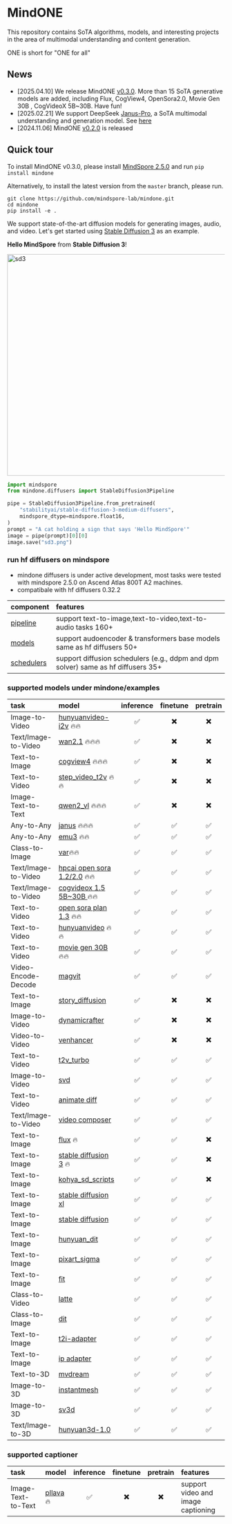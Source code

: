 # MindONE

This repository contains SoTA algorithms, models, and interesting projects in the area of multimodal understanding and content generation.

ONE is short for "ONE for all"

## News
- [2025.04.10] We release MindONE [v0.3.0](https://github.com/mindspore-lab/mindone/releases/tag/v0.3.0). More than 15 SoTA generative models are added, including Flux, CogView4, OpenSora2.0, Movie Gen 30B , CogVideoX 5B~30B. Have fun!
- [2025.02.21] We support DeepSeek [Janus-Pro](https://huggingface.co/deepseek-ai/Janus-Pro-7B), a SoTA multimodal understanding and generation model. See [here](examples/janus)
- [2024.11.06] MindONE [v0.2.0](https://github.com/mindspore-lab/mindone/releases/tag/v0.2.0) is released

## Quick tour

To install MindONE v0.3.0, please install [MindSpore 2.5.0](https://www.mindspore.cn/install) and run `pip install mindone`

Alternatively, to install the latest version from the `master` branch, please run.
```
git clone https://github.com/mindspore-lab/mindone.git
cd mindone
pip install -e .
```

We support state-of-the-art diffusion models for generating images, audio, and video. Let's get started using [Stable Diffusion 3](https://huggingface.co/stabilityai/stable-diffusion-3-medium) as an example.

**Hello MindSpore** from **Stable Diffusion 3**!

<div>
<img src="https://github.com/townwish4git/mindone/assets/143256262/8c25ae9a-67b1-436f-abf6-eca36738cd17" alt="sd3" width="512" height="512">
</div>

```py
import mindspore
from mindone.diffusers import StableDiffusion3Pipeline

pipe = StableDiffusion3Pipeline.from_pretrained(
    "stabilityai/stable-diffusion-3-medium-diffusers",
    mindspore_dtype=mindspore.float16,
)
prompt = "A cat holding a sign that says 'Hello MindSpore'"
image = pipe(prompt)[0][0]
image.save("sd3.png")
```
###  run hf diffusers on mindspore
 - mindone diffusers is under active development, most tasks were tested with mindspore 2.5.0 on Ascend Atlas 800T A2 machines.
 - compatibale with hf diffusers 0.32.2

| component  |  features  
| :---   |  :--  
| [pipeline](https://github.com/mindspore-lab/mindone/tree/master/mindone/diffusers/pipelines) | support text-to-image,text-to-video,text-to-audio tasks 160+
| [models](https://github.com/mindspore-lab/mindone/tree/master/mindone/diffusers/models) | support audoencoder & transformers base models same as hf diffusers 50+
| [schedulers](https://github.com/mindspore-lab/mindone/tree/master/mindone/diffusers/schedulers) | support diffusion schedulers (e.g., ddpm and dpm solver) same as hf diffusers 35+

### supported models under mindone/examples

| task | model  | inference | finetune | pretrain | institute  |
| :---   |  :---   |  :---:    |  :---:  |  :---:     |  :--  |
| Image-to-Video | [hunyuanvideo-i2v](https://github.com/mindspore-lab/mindone/blob/master/examples/hunyuanvideo-i2v) 🔥🔥 |  ✅  | ✖️  | ✖️  | Tencent |
| Text/Image-to-Video | [wan2.1](https://github.com/mindspore-lab/mindone/blob/master/examples/wan2_1) 🔥🔥🔥 |  ✅  |  ✖️  |  ✖️   | Alibaba  |
| Text-to-Image | [cogview4](https://github.com/mindspore-lab/mindone/blob/master/examples/cogview) 🔥🔥🔥 | ✅ | ✖️  | ✖️  | Zhipuai |
| Text-to-Video | [step_video_t2v](https://github.com/mindspore-lab/mindone/blob/master/examples/step_video_t2v) 🔥🔥 | ✅   | ✖️  | ✖️   | StepFun  |
| Image-Text-to-Text | [qwen2_vl](https://github.com/mindspore-lab/mindone/blob/master/examples/qwen2_vl) 🔥🔥🔥|  ✅ |  ✖️ |  ✖️   | Alibaba |
| Any-to-Any | [janus](https://github.com/mindspore-lab/mindone/blob/master/examples/janus)  🔥🔥🔥 | ✅  | ✅  | ✅  | DeepSeek |
| Any-to-Any | [emu3](https://github.com/mindspore-lab/mindone/blob/master/examples/emu3)  🔥🔥 | ✅  | ✅  | ✅  |  BAAI |
| Class-to-Image | [var](https://github.com/mindspore-lab/mindone/blob/master/examples/var)🔥🔥 | ✅  | ✅  | ✅  | ByteDance  |
| Text/Image-to-Video | [hpcai open sora 1.2/2.0](https://github.com/mindspore-lab/mindone/blob/master/examples/opensora_hpcai)   🔥🔥   | ✅ | ✅ | ✅ | HPC-AI Tech  |
| Text/Image-to-Video | [cogvideox 1.5 5B~30B ](https://github.com/mindspore-lab/mindone/blob/master/examples/diffusers/cogvideox_factory) 🔥🔥 | ✅ |  ✅  | ✅  | Zhipu  |
| Text-to-Video | [open sora plan 1.3](https://github.com/mindspore-lab/mindone/blob/master/examples/opensora_pku) 🔥🔥 | ✅ | ✅ | ✅ | PKU |
| Text-to-Video | [hunyuanvideo](https://github.com/mindspore-lab/mindone/blob/master/examples/hunyuanvideo) 🔥🔥| ✅  | ✅  | ✅  | Tencent  |
| Text-to-Video | [movie gen 30B](https://github.com/mindspore-lab/mindone/blob/master/examples/moviegen) 🔥🔥  | ✅ | ✅ | ✅ | Meta |
| Video-Encode-Decode | [magvit](https://github.com/mindspore-lab/mindone/blob/master/examples/magvit) |  ✅  |  ✅  |  ✅  | Google  |
| Text-to-Image | [story_diffusion](https://github.com/mindspore-lab/mindone/blob/master/examples/story_diffusion) | ✅  | ✖️  | ✖️  | ByteDance |
| Image-to-Video | [dynamicrafter](https://github.com/mindspore-lab/mindone/blob/master/examples/dynamicrafter)     | ✅  | ✖️  | ✖️  | Tencent  |
| Video-to-Video | [venhancer](https://github.com/mindspore-lab/mindone/blob/master/examples/venhancer) |  ✅  | ✖️  | ✖️  | Shanghai AI Lab |
| Text-to-Video | [t2v_turbo](https://github.com/mindspore-lab/mindone/blob/master/examples/t2v_turbo) |   ✅ |   ✅ |   ✅ | Google |
| Image-to-Video | [svd](https://github.com/mindspore-lab/mindone/blob/master/examples/svd) | ✅  |  ✅ | ✅  | Stability AI |
| Text-to-Video | [animate diff](https://github.com/mindspore-lab/mindone/blob/master/examples/animatediff) | ✅  | ✅  | ✅  | CUHK |
| Text/Image-to-Video | [video composer](https://github.com/mindspore-lab/mindone/tree/master/examples/videocomposer)     | ✅  | ✅  | ✅  | Alibaba |
| Text-to-Image | [flux](https://github.com/mindspore-lab/mindone/blob/master/examples/diffusers/dreambooth/README_flux.md)  🔥 | ✅ | ✅ | ✖️  | Black Forest Lab |
| Text-to-Image | [stable diffusion 3](https://github.com/mindspore-lab/mindone/blob/master/examples/diffusers/dreambooth/README_sd3.md) 🔥| ✅ | ✅ | ✖️ | Stability AI |
| Text-to-Image | [kohya_sd_scripts](https://github.com/mindspore-lab/mindone/blob/master/examples/kohya_sd_scripts) | ✅ | ✅ | ✖️  | kohya |
| Text-to-Image | [stable diffusion xl](https://github.com/mindspore-lab/mindone/blob/master/examples/diffusers/text_to_image/README_sdxl.md)  | ✅ | ✅ | ✅ | Stability AI|
| Text-to-Image | [stable diffusion](https://github.com/mindspore-lab/mindone/blob/master/examples/stable_diffusion_v2) | ✅ | ✅ | ✅ | Stability AI |
| Text-to-Image | [hunyuan_dit](https://github.com/mindspore-lab/mindone/blob/master/examples/hunyuan_dit)     | ✅ | ✅ | ✅ | Tencent |
| Text-to-Image | [pixart_sigma](https://github.com/mindspore-lab/mindone/blob/master/examples/pixart_sigma)     | ✅ | ✅ | ✅ | Huawei |
| Text-to-Image | [fit](https://github.com/mindspore-lab/mindone/blob/master/examples/fit) | ✅ | ✅ | ✅ | Shanghai AI Lab  |
| Class-to-Video | [latte](https://github.com/mindspore-lab/mindone/blob/master/examples/latte)     |✅  | ✅ | ✅  | Shanghai AI Lab |
| Class-to-Image | [dit](https://github.com/mindspore-lab/mindone/blob/master/examples/dit)     | ✅  | ✅  | ✅  | Meta |
| Text-to-Image | [t2i-adapter](https://github.com/mindspore-lab/mindone/blob/master/examples/t2i_adapter)     | ✅  | ✅  | ✅  | Shanghai AI Lab |
| Text-to-Image | [ip adapter](https://github.com/mindspore-lab/mindone/blob/master/examples/ip_adapter)     | ✅  | ✅  | ✅  | Tencent  |
| Text-to-3D | [mvdream](https://github.com/mindspore-lab/mindone/blob/master/examples/mvdream) |   ✅ |   ✅ |   ✅ | ByteDance  |
| Image-to-3D | [instantmesh](https://github.com/mindspore-lab/mindone/blob/master/examples/instantmesh) | ✅  | ✅  | ✅  | Tencent  |
| Image-to-3D | [sv3d](https://github.com/mindspore-lab/mindone/blob/master/examples/sv3d) |   ✅ |   ✅ |   ✅ | Stability AI  |
| Text/Image-to-3D | [hunyuan3d-1.0](https://github.com/mindspore-lab/mindone/blob/master/examples/hunyuan3d_1)     | ✅ | ✅ | ✅ | Tencent |

### supported captioner
| task | model  | inference | finetune | pretrain | features  |
| :---   |  :---   |  :---:    |  :---:  |  :---:     |  :--  |
| Image-Text-to-Text | [pllava](https://github.com/mindspore-lab/mindone/tree/master/tools/captioners/PLLaVA) 🔥|  ✅ |  ✖️ |  ✖️   | support video and image captioning |

